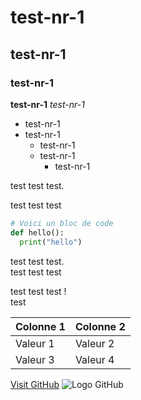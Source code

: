 # test-nr-1
## test-nr-1
### test-nr-1
**test-nr-1**
*test-nr-1*
- test-nr-1
- test-nr-1
  - test-nr-1
  - test-nr-1
      - test-nr-1

test test test.

test test test

```python
# Voici un bloc de code
def hello():
  print("hello")
```
test test test.  
test test test

test test test !<br/>
test

| Colonne 1 | Colonne 2 |
| --------- | --------- |
| Valeur 1  | Valeur 2  |
| Valeur 3  | Valeur 4  |

[Visit GitHub](https://github.com)
![Logo GitHub](https://github.githubassets.com/images/modules/logos_page/GitHub-Mark.png)
